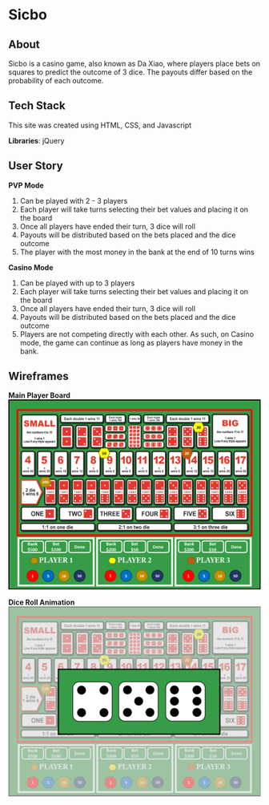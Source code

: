 # Sicbo

## About
Sicbo is a casino game, also known as Da Xiao, where players place bets on squares to predict the outcome of 3 dice. The payouts differ based on the probability of each outcome. 

## Tech Stack
This site was created using HTML, CSS, and Javascript

**Libraries**: jQuery 

## User Story
**PVP Mode**
1) Can be played with 2 - 3 players
2) Each player will take turns selecting their bet values and placing it on the board
3) Once all players have ended their turn, 3 dice will roll
4) Payouts will be distributed based on the bets placed and the dice outcome
5) The player with the most money in the bank at the end of 10 turns wins

**Casino Mode**
1) Can be played with up to 3 players
2) Each player will take turns selecting their bet values and placing it on the board
3) Once all players have ended their turn, 3 dice will roll
4) Payouts will be distributed based on the bets placed and the dice outcome
5) Players are not competing directly with each other. As such, on Casino mode, the game can continue as long as players have money in the bank.

## Wireframes
**Main Player Board**
![](/Images/SicboPlayerBoard.png)

**Dice Roll Animation**
![](/Images/DiceRoll.png)